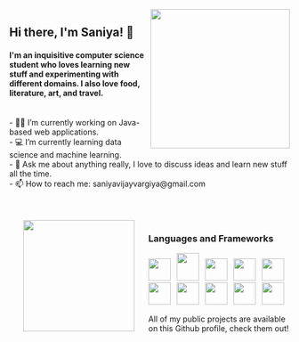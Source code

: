 <img align="right" width="250" margin-left="25%" src="https://media.giphy.com/media/v1.Y2lkPTc5MGI3NjExeHRzeGNheDl2NXZvY2g2NWkxM3NzMGVhMXA1eXFjZGtjc2QzZ2dzcyZlcD12MV9pbnRlcm5hbF9naWZfYnlfaWQmY3Q9Zw/MT5UUV1d4CXE2A37Dg/giphy.gif"/>

<h2>Hi there, I'm Saniya! 👋</h2> 
<h4>I'm an inquisitive computer science student who loves learning new stuff and experimenting with different domains. I also love food, literature, art, and travel.</h4>
<br>
- 👩‍💻  I’m currently working on Java-based web applications. <br>
- 💻  I’m currently learning data science and machine learning. <br>
- 💬  Ask me about anything really, I love to discuss ideas and learn new stuff all the time. <br>
- 📫  How to reach me: saniyavijayvargiya@gmail.com<br><br><br><br>

<img width="200" align="left" hspace="25" src="https://thepracticaldev.s3.amazonaws.com/i/pltswm81s6j50dfb2qqk.jpg"/>

<h3>Languages and Frameworks</h3>
<p>
<img width="40" src="https://upload.wikimedia.org/wikipedia/commons/c/c3/Python-logo-notext.svg"/>&ensp;
<img width="40" height="50" src="https://upload.wikimedia.org/wikipedia/fr/2/2e/Java_Logo.svg"/>&ensp;
<img width="40" src="https://upload.wikimedia.org/wikipedia/commons/1/18/C_Programming_Language.svg"/>&ensp;
<img width="40" src="https://upload.wikimedia.org/wikipedia/commons/1/18/ISO_C%2B%2B_Logo.svg"/>&ensp;
<img src="https://upload.wikimedia.org/wikipedia/commons/3/38/HTML5_Badge.svg" width="40"/>&ensp;
<img src="https://upload.wikimedia.org/wikipedia/commons/b/ba/Javascript_badge.svg" width="40"/>&ensp;
<img src="https://upload.wikimedia.org/wikipedia/commons/6/62/CSS3_logo.svg" width="40"/>&ensp;
<img src="https://upload.wikimedia.org/wikipedia/commons/a/a7/React-icon.svg" width="40"/>&ensp;
<img src="https://upload.wikimedia.org/wikipedia/commons/b/b2/Bootstrap_logo.svg" width="40"/>&ensp;
<img src="https://upload.wikimedia.org/wikipedia/fr/6/62/MySQL.svg" width="40" height="40"/>&ensp;
</p>

All of my public projects are available on this Github profile, check them out!

